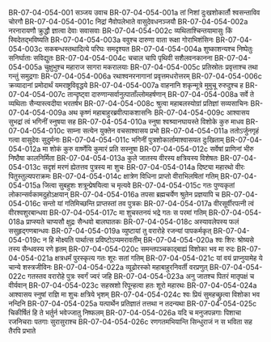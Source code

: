 BR-07-04-054-001  सञ्जय उवाच
BR-07-04-054-001a तां निशां दुःखशोकार्तौ श्वसन्ताविव चोरगौ
BR-07-04-054-001c निद्रां नैवोपलेभाते वासुदेवधनञ्जयौ
BR-07-04-054-002a नरनारायणौ क्रुद्धौ ज्ञात्वा देवाः सवासवाः
BR-07-04-054-002c व्यथिताश्चिन्तयामासुः किं स्विदेतद्भविष्यति
BR-07-04-054-003a ववुश्च दारुणा वाता रूक्षा गोराभिशंसिनः
BR-07-04-054-003c सकबन्धस्तथादित्ये परिघः समदृश्यत
BR-07-04-054-004a शुष्काशन्यश्च निष्पेतुः सनिर्घाताः सविद्युतः
BR-07-04-054-004c चचाल चापि पृथिवी सशैलवनकानना
BR-07-04-054-005a चुक्षुभुश्च महाराज सागरा मकरालयाः
BR-07-04-054-005c प्रतिस्रोतः प्रवृत्ताश्च तथा गन्तुं समुद्रगाः
BR-07-04-054-006a रथाश्वनरनागानां प्रवृत्तमधरोत्तरम्
BR-07-04-054-006c क्रव्यादानां प्रमोदार्थं यमराष्ट्रविवृद्धये
BR-07-04-054-007a वाहनानि शकृन्मूत्रे मुमुचू रुरुदुश्च ह
BR-07-04-054-007c तान्दृष्ट्वा दारुणान्सर्वानुत्पाताँल्लोमहर्षणान्
BR-07-04-054-008a सर्वे ते व्यथिताः सैन्यास्त्वदीया भरतर्षभ
BR-07-04-054-008c श्रुत्वा महाबलस्योग्रां प्रतिज्ञां सव्यसाचिनः
BR-07-04-054-009a अथ कृष्णं महाबाहुरब्रवीत्पाकशासनिः
BR-07-04-054-009c आश्वासय सुभद्रां त्वं भगिनीं स्नुषया सह
BR-07-04-054-010a स्नुषा श्वश्र्वानघायस्ते विशोके कुरु माधव
BR-07-04-054-010c साम्ना सत्येन युक्तेन वचसाश्वासय प्रभो
BR-07-04-054-011a ततोऽर्जुनगृहं गत्वा वासुदेवः सुदुर्मनाः
BR-07-04-054-011c भगिनीं पुत्रशोकार्तामाश्वासयत दुःखिताम्
BR-07-04-054-012a मा शोकं कुरु वार्ष्णेयि कुमारं प्रति सस्नुषा
BR-07-04-054-012c सर्वेषां प्राणिनां भीरु निष्ठैषा कालनिर्मिता
BR-07-04-054-013a कुले जातस्य वीरस्य क्षत्रियस्य विशेषतः
BR-07-04-054-013c सदृशं मरणं ह्येतत्तव पुत्रस्य मा शुचः
BR-07-04-054-014a दिष्ट्या महारथो वीरः पितुस्तुल्यपराक्रमः
BR-07-04-054-014c क्षात्रेण विधिना प्राप्तो वीराभिलषितां गतिम्
BR-07-04-054-015a जित्वा सुबहुशः शत्रून्प्रेषयित्वा च मृत्यवे
BR-07-04-054-015c गतः पुण्यकृतां लोकान्सर्वकामदुहोऽक्षयान्
BR-07-04-054-016a तपसा ब्रह्मचर्येण श्रुतेन प्रज्ञयापि च
BR-07-04-054-016c सन्तो यां गतिमिच्छन्ति प्राप्तस्तां तव पुत्रकः
BR-07-04-054-017a वीरसूर्वीरपत्नी त्वं वीरश्वशुरबान्धवा
BR-07-04-054-017c मा शुचस्तनयं भद्रे गतः स परमां गतिम्
BR-07-04-054-018a प्राप्स्यते चाप्यसौ क्षुद्रः सैन्धवो बालघातकः
BR-07-04-054-018c अस्यावलेपस्य फलं ससुहृद्गणबान्धवः
BR-07-04-054-019a व्युष्टायां तु वरारोहे रजन्यां पापकर्मकृत्
BR-07-04-054-019c न हि मोक्ष्यति पार्थात्स प्रविष्टोऽप्यमरावतीम्
BR-07-04-054-020a श्वः शिरः श्रोष्यसे तस्य सैन्धवस्य रणे हृतम्
BR-07-04-054-020c समन्तपञ्चकाद्बाह्यं विशोका भव मा रुदः
BR-07-04-054-021a क्षत्रधर्मं पुरस्कृत्य गतः शूरः सतां गतिम्
BR-07-04-054-021c यां वयं प्राप्नुयामेह ये चान्ये शस्त्रजीविनः
BR-07-04-054-022a व्यूढोरस्को महाबाहुरनिवर्ती वरप्रणुत्
BR-07-04-054-022c गतस्तव वरारोहे पुत्रः स्वर्गं ज्वरं जहि
BR-07-04-054-023a अनु जातश्च पितरं मातृपक्षं च वीर्यवान्
BR-07-04-054-023c सहस्रशो रिपून्हत्वा हतः शूरो महारथः
BR-07-04-054-024a आश्वासय स्नुषां राज्ञि मा शुचः क्षत्रिये भृशम्
BR-07-04-054-024c श्वः प्रियं सुमहच्छ्रुत्वा विशोका भव नन्दिनि
BR-07-04-054-025a यत्पार्थेन प्रतिज्ञातं तत्तथा न तदन्यथा
BR-07-04-054-025c चिकीर्षितं हि ते भर्तुर्न भवेज्जातु निष्फलम्
BR-07-04-054-026a यदि च मनुजपन्नगाः पिशाचा रजनिचराः पतगाः सुरासुराश्च
BR-07-04-054-026c रणगतमभियान्ति सिन्धुराजं न स भविता सह तैरपि प्रभाते

